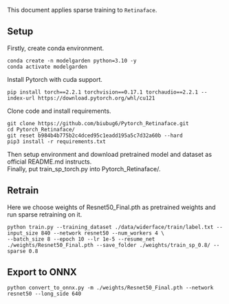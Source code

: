 This document applies sparse training to `Retinaface`.

## Setup

Firstly, create conda environment.

```
conda create -n modelgarden python=3.10 -y
conda activate modelgarden
```

Install Pytorch with cuda support.

```
pip install torch==2.2.1 torchvision==0.17.1 torchaudio==2.2.1 --index-url https://download.pytorch.org/whl/cu121
```

Clone code and install requirements.

```
git clone https://github.com/biubug6/Pytorch_Retinaface.git
cd Pytorch_Retinaface/
git reset b984b4b775b2c4dced95c1eadd195a5c7d32a60b --hard
pip3 install -r requirements.txt
```

Then setup environment and download pretrained model and dataset as official README.md instructs.\
Finally, put train_sp_torch.py into Pytorch_Retinaface/.

## Retrain

Here we choose weights of Resnet50_Final.pth as pretrained weights and run sparse retraining on it.

```
python train.py --training_dataset ./data/widerface/train/label.txt --input_size 840 --network resnet50 --num_workers 4 \
--batch_size 8 --epoch 10 --lr 1e-5 --resume_net ./weights/Resnet50_Final.pth --save_folder ./weights/train_sp_0.8/ --sparse 0.8
```

## Export to ONNX


```
python convert_to_onnx.py -m ./weights/Resnet50_Final.pth --network resnet50 --long_side 640
```